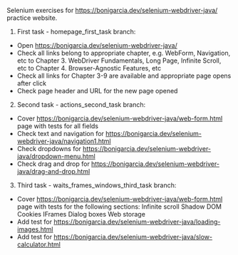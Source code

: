 Selenium exercises for https://bonigarcia.dev/selenium-webdriver-java/ practice website.
1. First task - homepage_first_task branch:
- Open https://bonigarcia.dev/selenium-webdriver-java/
- Check all links belong to appropriate chapter, e.g. WebForm, Navigation, etc to Chapter 3. WebDriver Fundamentals, Long Page, Infinite Scroll, etc to Chapter 4. Browser-Agnostic Features, etc
- Check all links for Chapter 3-9 are available and appropriate page opens after click
- Check page header and URL for the new page opened
2. Second task - actions_second_task branch:
- Cover https://bonigarcia.dev/selenium-webdriver-java/web-form.html page with tests for all fields
- Check text and navigation for https://bonigarcia.dev/selenium-webdriver-java/navigation1.html
- Check dropdowns for https://bonigarcia.dev/selenium-webdriver-java/dropdown-menu.html
- Check drag and drop for https://bonigarcia.dev/selenium-webdriver-java/drag-and-drop.html
3. Third task - waits_frames_windows_third_task branch:
- Cover https://bonigarcia.dev/selenium-webdriver-java/web-form.html page with tests for the following sections:
Infinite scroll
Shadow DOM
Cookies
IFrames
Dialog boxes
Web storage 
- Add test for https://bonigarcia.dev/selenium-webdriver-java/loading-images.html
- Add test for https://bonigarcia.dev/selenium-webdriver-java/slow-calculator.html

